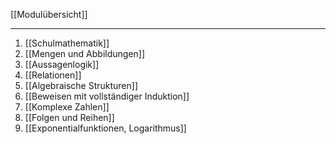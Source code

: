 [[Modulübersicht]]

---

1. [[Schulmathematik]]
2. [[Mengen und Abbildungen]]
3. [[Aussagenlogik]]
4. [[Relationen]]
5. [[Algebraische Strukturen]]
6. [[Beweisen mit vollständiger Induktion]]
7. [[Komplexe Zahlen]]
8. [[Folgen und Reihen]]
9. [[Exponentialfunktionen, Logarithmus]]
